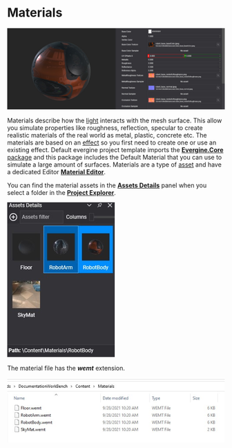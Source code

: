 # Materials

![Graphics](images/materials.jpg)

Materials describe how the [light](../../graphics/lights.md) interacts with the mesh surface. This allow you simulate properties like roughness, reflection, specular to create realistic materials of the real world as metal, plastic, concrete etc. The materials are based on an [effect](effects.md) so you first need to create one or use an existing effect. Default evergine project template imports the [**Evergine.Core** package](../packages.md) and this package includes the Default Material that you can use to simulate a large amount of surfaces. Materials are a type of [asset](index.md) and have a dedicated Editor [**Material Editor**]().

You can find the material assets in the [**Assets Details**](../interface.md) panel when you select a folder in the [**Project Explorer**](../interface.md).

![Graphics](images/materialAsset.jpg)

The material file has the **_wemt_** extension.

![Graphics](images/materialFile.jpg)